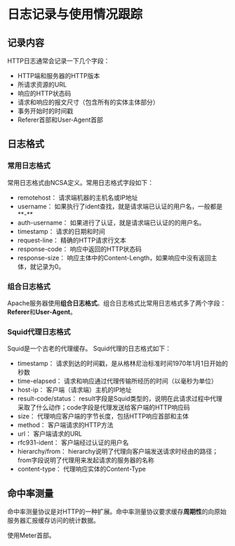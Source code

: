 # 日志记录与使用情况跟踪
## 记录内容
HTTP日志通常会记录一下几个字段：
* HTTP端和服务器的HTTP版本
* 所请求资源的URL
* 响应的HTTP状态码
* 请求和响应的报文尺寸（包含所有的实体主体部分）
* 事务开始时的时间戳
* Referer首部和User-Agent首部

## 日志格式
### 常用日志格式
常用日志格式由NCSA定义。常用日志格式字段如下：
* remotehost： 请求端机器的主机名或IP地址
* username： 如果执行了ident查找，就是请求端已认证的用户名，一般都是**-**
* auth-username： 如果进行了认证，就是请求端已认证的的用户名。
* timestamp： 请求的日期和时间
* request-line： 精确的HTTP请求行文本
* response-code： 响应中返回的HTTP状态码
* response-size： 响应主体中的Content-Length，如果响应中没有返回主体，就记录为0。

### 组合日志格式
Apache服务器使用**组合日志格式**。组合日志格式比常用日志格式多了两个字段：**Referer**和**User-Agent**。

### Squid代理日志格式
Squid是一个古老的代理缓存。
Squid代理的日志格式如下：
* timestamp： 请求到达的时间戳，是从格林尼治标准时间1970年1月1日开始的秒数
* time-elapsed： 请求和响应通过代理传输所经历的时间（以毫秒为单位）
* host-ip： 客户端（请求端）主机的IP地址
* result-code/status： result字段是Squid类型的，说明在此请求过程中代理采取了什么动作；code字段是代理发送给客户端的HTTP响应码
* size： 代理响应客户端的字节长度，包括HTTP响应首部和主体
* method： 客户端请求的HTTP方法
* url： 客户端请求的URL
* rfc931-ident： 客户端经过认证的用户名
* hierarchy/from： hierarchy说明了代理向客户端发送请求时经由的路径；from字段说明了代理用来发起请求的服务器的名称
* content-type： 代理响应实体的Content-Type

## 命中率测量
命中率测量协议是对HTTP的一种扩展。命中率测量协议要求缓存**周期性**的向原始服务器汇报缓存访问的统计数据。

使用Meter首部。

